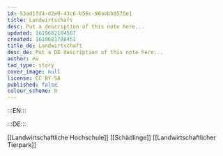 ```yaml
---
id: 53ad1fd4-d2e9-43c6-b55c-90aebb9575e1
title: Landwirtschaft
desc: Put a description of this note here...
updated: 1619682104567
created: 1619681780451
title_de: Landwirtschaft
desc_de: Put a DE description of this note here...
author: mv
tao_type: story
cover_image: null
license: CC BY-SA
published: false
colour_scheme: 0
---
```


:::EN:::


:::DE:::

[[Landwirtschaftliche Hochschule]]
[[Schädlinge]]
[[Landwirtschaftlicher Tierpark]]

